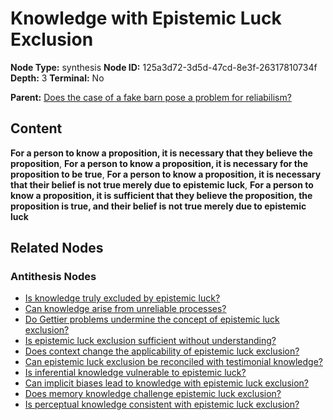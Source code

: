 # Knowledge with Epistemic Luck Exclusion

**Node Type:** synthesis
**Node ID:** 125a3d72-3d5d-47cd-8e3f-26317810734f
**Depth:** 3
**Terminal:** No

**Parent:** [Does the case of a fake barn pose a problem for reliabilism?](does-the-case-of-a-fake-barn-pose-a-problem-for-reliabilism-antithesis-b72722dd-0d97-485c-8788-7fa3036e66f3.md)

## Content

**For a person to know a proposition, it is necessary that they believe the proposition**, **For a person to know a proposition, it is necessary for the proposition to be true**, **For a person to know a proposition, it is necessary that their belief is not true merely due to epistemic luck**, **For a person to know a proposition, it is sufficient that they believe the proposition, the proposition is true, and their belief is not true merely due to epistemic luck**

## Related Nodes

### Antithesis Nodes

- [Is knowledge truly excluded by epistemic luck?](is-knowledge-truly-excluded-by-epistemic-luck-antithesis-3ad0c478-a675-461b-985f-db8fbf8434b9.md)
- [Can knowledge arise from unreliable processes?](can-knowledge-arise-from-unreliable-processes-antithesis-7c382384-24f4-45ae-85fd-5c477c237549.md)
- [Do Gettier problems undermine the concept of epistemic luck exclusion?](do-gettier-problems-undermine-the-concept-of-epistemic-luck-exclusion-antithesis-35e1e212-53a7-4eab-8005-1ab2adc71bb8.md)
- [Is epistemic luck exclusion sufficient without understanding?](is-epistemic-luck-exclusion-sufficient-without-understanding-antithesis-d2b6cc51-85c3-42bf-86f1-1b67f16420a7.md)
- [Does context change the applicability of epistemic luck exclusion?](does-context-change-the-applicability-of-epistemic-luck-exclusion-antithesis-b5473394-cfa6-460a-adfd-8441359f088c.md)
- [Can epistemic luck exclusion be reconciled with testimonial knowledge?](can-epistemic-luck-exclusion-be-reconciled-with-testimonial-knowledge-antithesis-d915fbeb-ce29-4533-b61f-eee3002fcb90.md)
- [Is inferential knowledge vulnerable to epistemic luck?](is-inferential-knowledge-vulnerable-to-epistemic-luck-antithesis-95404427-203e-4599-99a3-7043a369cf0c.md)
- [Can implicit biases lead to knowledge with epistemic luck exclusion?](can-implicit-biases-lead-to-knowledge-with-epistemic-luck-exclusion-antithesis-8ab778c0-a0e2-4439-ab06-f9c953d46172.md)
- [Does memory knowledge challenge epistemic luck exclusion?](does-memory-knowledge-challenge-epistemic-luck-exclusion-antithesis-38040f2f-5dae-4db8-9470-bbabb361c0a4.md)
- [Is perceptual knowledge consistent with epistemic luck exclusion?](is-perceptual-knowledge-consistent-with-epistemic-luck-exclusion-antithesis-edf0f55c-6638-46a3-98ab-39f1636b9109.md)

